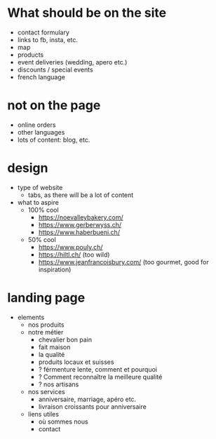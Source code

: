 # What should be on the site

- contact formulary
- links to fb, insta, etc.
- map
- products
- event deliveries (wedding, apero etc.)
- discounts / special events
- french language

# not on the page

- online orders
- other languages
- lots of content: blog, etc.

# design

- type of website
  - tabs, as there will be a lot of content
- what to aspire
  - 100% cool
    - https://noevalleybakery.com/
    - https://www.gerberwyss.ch/
    - https://www.haberbueni.ch/
  - 50% cool
    - https://www.pouly.ch/
    - https://hiltl.ch/ (too wild)
    - https://www.jeanfrancoisbury.com/ (too gourmet, good for inspiration)

# landing page

- elements
  - nos produits
  - notre métier
    - chevalier bon pain
    - fait maison
    - la qualité
    - produits locaux et suisses
    - ? férmenture lente, comment et pourquoi
    - ? Comment reconnaître la meilleure qualité
    - ? nos artisans
  - nos services
    - anniversaire, marriage, apéro etc.
    - livraison croissants pour anniversaire
  - liens utiles
    - où sommes nous
    - contact
